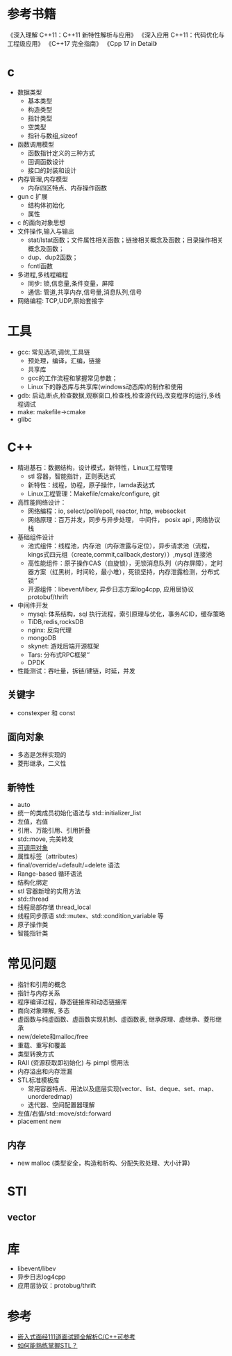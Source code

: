 # 参考书籍
《深入理解 C++11：C++11 新特性解析与应用》
《深入应用 C++11：代码优化与工程级应用》
《C++17 完全指南》
《Cpp 17 in Detail》

# c
+ 数据类型
  + 基本类型
  + 构造类型
  + 指针类型
  + 空类型
  + 指针与数组,sizeof
+ 函数调用模型
  + 函数指针定义的三种方式
  + 回调函数设计
  + 接口的封装和设计
+ 内存管理,内存模型
  + 内存四区特点、内存操作函数
+ gun c 扩展
  + 结构体初始化
  + 属性
+ c 的面向对象思想
+ 文件操作,输入与输出
  + stat/lstat函数；文件属性相关函数；链接相关概念及函数；目录操作相关概念及函数；
  + dup、dup2函数；
  + fcntl函数
+ 多进程,多线程编程
  + 同步: 锁,信息量,条件变量，屏障
  + 通信: 管道,共享内存,信号量,消息队列,信号
+ 网络编程: TCP,UDP,原始套接字

# 工具
+ gcc: 常见选项,调优,工具链
  + 预处理，编译，汇编，链接
  + 共享库
  + gcc的工作流程和掌握常见参数；
  + Linux下的静态库与共享库(windows动态库)的制作和使用
+ gdb: 启动,断点,检查数据,观察窗口,检查栈,检查源代码,改变程序的运行,多线程调试
+ make: makefile->cmake
+ glibc

# C++
+ 精进基石：数据结构，设计模式，新特性，Linux工程管理
  + stl 容器，智能指针，正则表达式
  + 新特性：线程，协程，原子操作，lamda表达式
  + Linux工程管理：Makefile/cmake/configure, git
+ 高性能网络设计：
  + 网络编程：io, select/poll/epoll, reactor, http, websocket
  + 网络原理：百万并发，同步与异步处理， 中间件， posix api , 网络协议栈
+ 基础组件设计
  + 池式组件：线程池，内存池（内存泄露与定位），异步请求池（流程，kings式四元组（create,commit,callback,destory））,mysql 连接池
  + 高性能组件：原子操作CAS（自旋锁），无锁消息队列（内存屏障），定时器方案（红黑树，时间轮，最小堆），死锁坚持，内存泄露检测，分布式锁‘’
  + 开源组件：libevent/libev, 异步日志方案log4cpp, 应用层协议protobuf/thrift
+ 中间件开发
  + mysql: 体系结构，sql 执行流程，索引原理与优化，事务ACID，缓存策略
  + TiDB,redis,rocksDB
  + nginx: 反向代理
  + mongoDB
  + skynet: 游戏后端开源框架
  + Tars: 分布式RPC框架‘’
  + DPDK 
+ 性能测试：吞吐量，拆链/建链，时延，并发

## 关键字
+ constexper 和 const

## 面向对象
+ 多态是怎样实现的
+ 菱形继承，二义性

## 新特性
+ auto
+ 统一的类成员初始化语法与 std::initializer_list 
+ 左值，右值
+ 引用、万能引用、引用折叠
+ std::move, 完美转发
+ [可调用对象](https://blog.csdn.net/qq_43145072/article/details/103749956)
+ 属性标签（attributes）
+ final/override/=default/=delete 语法
+ Range-based 循环语法
+ 结构化绑定
+ stl 容器新增的实用方法
+ std::thread
+ 线程局部存储 thread_local
+ 线程同步原语 std::mutex、std::condition_variable 等
+ 原子操作类
+ 智能指针类

# 常见问题
+ 指针和引用的概念
+ 指针与内存关系
+ 程序编译过程，静态链接库和动态链接库
+ 面向对象理解, 多态
+ 虚函数与纯虚函数、虚函数实现机制、虚函数表, 继承原理、虚继承、菱形继承
+ new/delete和malloc/free
+ 重载、重写和覆盖
+ 类型转换方式
+ RAII (资源获取即初始化) 与 pimpl 惯用法
+ 内存溢出和内存泄漏
+ STL标准模板库
  + 常用容器特点、用法以及底层实现(vector、list、deque、set、map、unorderedmap)
  + 迭代器、空间配置器理解
+ 左值/右值/std::move/std::forward
+ placement new

## 内存
+ new malloc (类型安全，构造和析构、分配失败处理、大小计算)

# STl

## vector

# 库
+ libevent/libev
+ 异步日志log4cpp
+ 应用层协议：protobug/thrift


# 参考
+ [嵌入式面经111道面试题全解析C/C++可参考](https://blog.csdn.net/feelinghappy/article/details/108087952)
+ [如何能熟练掌握STL？](https://www.zhihu.com/question/37786833/answer/2287955649)